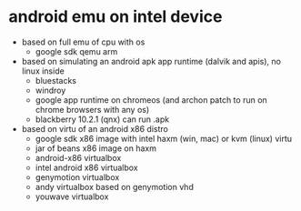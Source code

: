 # android emu on intel device

- based on full emu of cpu with os
  - google sdk qemu arm
- based on simulating an android apk app runtime (dalvik and apis), no linux inside
  - bluestacks
  - windroy
  - google app runtime on chromeos (and archon patch to run on chrome browsers with any os)
  - blackberry 10.2.1 (qnx) can run .apk
- based on virtu of an android x86 distro
  - google sdk x86 image with intel haxm (win, mac) or kvm (linux) virtu
  - jar of beans x86 image on haxm
  - android-x86 virtualbox
  - intel android x86 virtualbox
  - genymotion virtualbox
  - andy virtualbox based on genymotion vhd
  - youwave virtualbox
